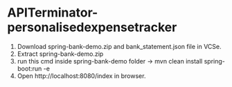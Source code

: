 # APITerminator-personalisedexpensetracker

1. Download spring-bank-demo.zip and bank_statement.json file in VCSe.
2. Extract spring-bank-demo.zip
3. run this cmd inside spring-bank-demo folder -> mvn clean install spring-boot:run -e
4. Open http://localhost:8080/index in browser.
